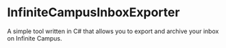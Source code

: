 # InfiniteCampusInboxExporter
A simple tool written in C# that allows you to export and archive your inbox on Infinite Campus.
